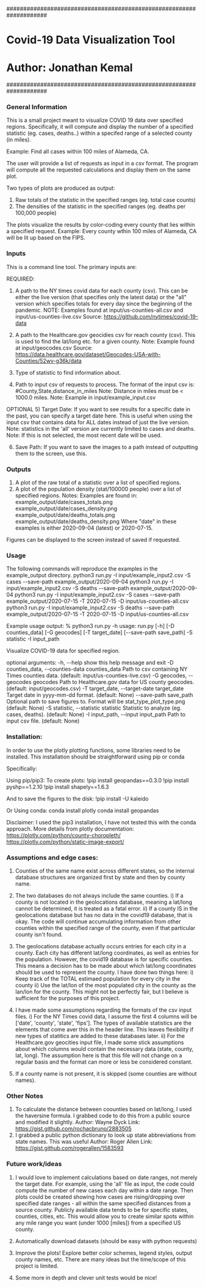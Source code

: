 ####################################################################
#                 Covid-19 Data Visualization Tool                 #
#                     Author: Jonathan Kemal                       #
####################################################################

### General Information

This is a small project meant to visualize COVID 19 data over specified regions.
Specifically, it will compute and display the number of a specified statistic (eg. cases, deaths..) within a specifed range of a selected county (in miles).

Example: Find all cases within 100 miles of Alameda, CA.

The user will provide a list of requests as input in a csv format.
The program will compute all the requested calculations and display them on the same plot.

Two types of plots are produced as output:
1) Raw totals of the statistic in the specified ranges (eg. total case counts)
2) The densities of the statistic in the specified ranges (eg. deaths per 100,000 people)

The plots visualize the results by color-coding every county that lies within a specified request.
Example: Every county wthin 100 miles of Alameda, CA will be lit up based on the FIPS.

### Inputs

This is a command line tool. The primary inputs are:

REQUIRED:
1) A path to the NY times covid data for each county (csv).
This can be either the live version (that specifies only the latest data)
or the "all" version which specifies totals for every day since the beginning of the pandemic.
NOTE: Examples found at input/us-counties-all.csv and input/us-counties-live.csv
Source: https://github.com/nytimes/covid-19-data

2) A path to the Healthcare.gov geocidies csv for reach county (csv). This is used to find the lat/long etc. for a given county.
Note: Example found at input/geocodes.csv
Source: https://data.healthcare.gov/dataset/Geocodes-USA-with-Counties/52wv-g36k/data

3) Type of statistic to find information about.

4) Path to input csv of requests to process.
The format of the input csv is:
#County,State,distance_in_miles
Note: Distance in miles must be < 1000.0 miles.
Note: Example in input/example_input.csv

OPTIONAL
5) Target Date: If you want to see results for a specific date in the past, you can specify a target date here.
This is useful when using the input csv that contains data for ALL dates instead of just the live version.
Note: statistics in the 'all' version are currently limited to cases and deaths.
Note: If this is not selected, the most recent date will be used.

6) Save Path: If you want to save the images to a path instead of outputting them to the screen, use this.

### Outputs
1) A plot of the raw total of a statistic over a list of specified regions.
2) A plot of the population density (stat/100000 people) over a list of specified regions.
Notes: Examples are found in:
example_output/date/cases_totals.png
example_output/date/cases_density.png
example_output/date/deaths_totals.png
example_output/date/deaths_density.png
Where "date" in these examples is either 2020-09-04 (latest) or 2020-07-15.

Figures can be displayed to the screen instead of saved if requested.

### Usage
The following commands will reproduce the examples in the example_output directory.
python3 run.py -I input/example_input2.csv -S cases --save-path example_output/2020-09-04
python3 run.py -I input/example_input2.csv -S deaths --save-path example_output/2020-09-04
python3 run.py -I input/example_input2.csv -S cases --save-path example_output/2020-07-15 -T 2020-07-15 -D input/us-counties-all.csv
python3 run.py -I input/example_input2.csv -S deaths --save-path example_output/2020-07-15 -T 2020-07-15 -D input/us-counties-all.csv

Example usage output:
% python3 run.py -h
usage: run.py [-h] [-D counties_data] [-G geocodes] [-T target_date] [--save-path save_path] -S statistic -I input_path

Visualize COVID-19 data for specified region.

optional arguments:
  -h, --help            show this help message and exit
  -D counties_data, --counties-data counties_data
                        Path to csv containing NY Times counties data. (default: input/us-counties-live.csv)
  -G geocodes, --geocodes geocodes
                        Path to Healthcare.gov data for US county geocodes. (default: input/geocodes.csv)
  -T target_date, --target-date target_date
                        Target date in yyyy-mm-dd format. (default: None)
  --save-path save_path
                        Optional path to save figures to. Format will be stat_type_plot_type.png (default: None)
  -S statistic, --statistic statistic
                        Statistic to analyze (eg. cases, deaths). (default: None)
  -I input_path, --input input_path
                        Path to input csv file. (default: None)

### Installation:
In order to use the plotly plotting functions, some libraries need to be installed.
This installation should be straightforward using pip or conda

Specifically:

Using pip/pip3:
To create plots:
!pip install geopandas==0.3.0
!pip install pyshp==1.2.10
!pip install shapely==1.6.3

And to save the figures to the disk:
!pip install -U kaleido

Or Using conda:
conda install plotly
conda install geopandas

Disclaimer: I used the pip3 installation, I have not tested this with the conda approach.
More details from plotly documentation:
https://plotly.com/python/county-choropleth/
https://plotly.com/python/static-image-export/

### Assumptions and edge cases:

1) Counties of the same name exist across different states, so the internal database structures
   are organized first by state and then by county name.

2) The two databases do not always include the same counties.
  i) If a county is not located in the geolocations database, meaning a lat/long cannot be determined, it is treated as a fatal error.
  ii) If a county IS in the geolocations database but has no data in the covid19 database, that is okay. The code will continue accumulating information
      from other counties within the specified range of the county, even if that particular county isn't found.

3) The geolocations database actually occurs entries for each city in a county. Each city has different lat/long coordinates, as well as
   entries for the population. However, the covid19 database is for specific counties. This means a decision has to be made about which
   lat/long coordinates should be used to represent the county. I have done two things here:
   i) Keep track of the TOTAL estimaed population for every city in the county
   ii) Use the lat/lon of the most populated city in the county as the lan/lon for the county. This might not be perfectly fair, but I believe is
       sufficient for the purposes of this project.

4) I have made some assumptions regarding the formats of the csv input files.
   i) For the NY Times covid data, I assume the first 4 columns will be ['date', 'county', 'state', 'fips'].
      The types of available statistics are the elements that come aver this in the header line.
      This leaves flexibility if new types of statitics are added to these databases later.
   ii) For the Healthcare.gov geocities input file, I made some stick assumptions about which columns would
       contain the necessary data (state, county, lat, long). The assumption here is that this file will not
       change on a regular basis and the format can more or less be considered constant.
 
5) If a county name is not present, it is skipped (some counties are without names).

### Other Notes
1) To calculate the distance between coounties based on lat/long, I used the haversine formula.
   I grabbed code to do this from a public source and modified it slightly.
   Author: Wayne Dyck
   Link: https://gist.github.com/rochacbruno/2883505
2) I grabbed a public python dictionary to look up state abbreviations from state names. This was useful
   Author: Roger Allen
   Link: https://gist.github.com/rogerallen/1583593

### Future work/ideas
1) I would love to implement calculations based on date ranges, not merely the target date.
   For example, using the 'all' file as input, the code could compute the number of new cases each day within a date range.
   Then plots could be created showing how cases are rising/dropping over specified date ranges - all within the same specified distances
   from a source county. Publicly available data tends to be for specific states, counties, cities, etc. This would allow you to create similar
   spots within any mile range you want (under 1000 [miles]) from a specified US county.

2) Automatically download datasets (should be easy with python requests)

3) Improve the plots! Explore better color schemes, legend styles, output county names, etc.
   There are many ideas but the time/scope of this project is limited.

4) Some more in depth and clever unit tests would be nice!
